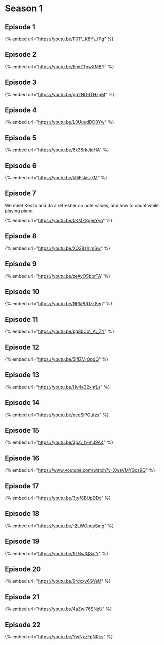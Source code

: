 # Season 1

## Episode 1

{% embed url="https://youtu.be/P0T\_K8Y\_fPg" %}



## Episode 2

{% embed url="https://youtu.be/EmiZTpwXMBY" %}



## Episode 3

{% embed url="https://youtu.be/gq2NG6THzpM" %}



## Episode 4

{% embed url="https://youtu.be/L3UuudDD8Yw" %}



## Episode 5

{% embed url="https://youtu.be/6x36rkJjqHA" %}



## Episode 6

{% embed url="https://youtu.be/k9iFskisr7M" %}



## Episode 7

We meet Kenzo and do a refresher on note values, and how to count while playing piano. 

{% embed url="https://youtu.be/bKMZ8gesYyo" %}



## Episode 8 

{% embed url="https://youtu.be/XO28zlrimSw" %}



## Episode 9

{% embed url="https://youtu.be/zeAyOSbbrTA" %}



## Episode 10

{% embed url="https://youtu.be/NPkP0Uzk8eg" %}



## Episode 11

{% embed url="https://youtu.be/bg8bCo\_A\_ZY" %}



## Episode 12

{% embed url="https://youtu.be/5lfIZV-QpdQ" %}



## Episode 13

{% embed url="https://youtu.be/Hv4a32xnfLs" %}



## Episode 14

{% embed url="https://youtu.be/qceSiPGufzs" %}



## Episode 15

{% embed url="https://youtu.be/3pa\_b-mJ9A4" %}



## Episode 16

{% embed url="https://www.youtube.com/watch?v=XwsVMYGcs9Q" %}





## Episode 17

{% embed url="https://youtu.be/3tyf8BUpDDc" %}



## Episode 18



{% embed url="https://youtu.be/-2LWGnqySmg" %}

## Episode 19

{% embed url="https://youtu.be/ftLBsJQSxtY" %}

## Episode 20

{% embed url="https://youtu.be/9rdxxv6GYeU" %}

## Episode 21

{% embed url="https://youtu.be/4aZwI76SNzU" %}

## Episode 22

{% embed url="https://youtu.be/YwNxzFpNRks" %}







